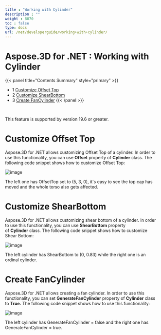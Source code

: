 ```yaml
---
title : "Working with Cylinder" 
description : "" 
weight : 8070 
toc : false
type: docs
url: /net/developerguide/working+with+cylinder/
---
```


# Aspose.3D for .NET : Working with Cylinder


{{< panel title="Contents Summary" style="primary" >}}
*   1 [Customize Offset Top](#customize-offset-top)
*   2 [Customize ShearBottom](#customize-shearbottom)
*   3 [Create FanCylinder](#create-fancylinder)
{{< /panel >}}
 

 

This feature is supported by version 19.6 or greater.

# Customize Offset Top

Aspose.3D for .NET allows customizing Offset Top of a cylinder. In order to use this functionality, you can use **Offset** property of **Cylinder** class. The following code snippet shows how to customize Offset Top:

![image](https://docs2.aspose.com/3d/net/attachments/92176441/92340227.png)

The left one has OffsetTop set to (5, 3, 0), it's easy to see the top cap has moved and the whole torso also gets affected.

# Customize ShearBottom

Aspose.3D for .NET allows customizing shear bottom of a cylinder. In order to use this functionality, you can use **ShearBottom** property of **Cylinder** class. The following code snippet shows how to customize Shear Bottom:

![image](https://docs2.aspose.com/3d/net/attachments/92176441/92340226.png)

The left cylinder has ShearBottom to (0, 0.83) while the right one is an ordinal cylinder.

# Create FanCylinder

Aspose.3D for .NET allows creating a fan cylinder. In order to use this functionality, you can set **GenerateFanCylinder** property of **Cylinder** class to **True.** The following code snippet shows how to use this functionality:

![image](https://docs2.aspose.com/3d/net/attachments/92176441/92340225.png)

The left cylinder has GenerateFanCylinder = false and the right one has GenerateFanCylinder = true.

